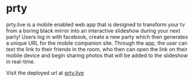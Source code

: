 # prty

prty.live is a mobile enabled web app that is designed to transform your tv from a boring black mirror into an interactive slideshow during your next party! Users log in with facebook, create a new party which then generates a unique URL for the mobile companion site. Through the app, the user can text the link to their friends in the room, who then can open the link on their mobile device and begin sharing photos that will be added to the slideshow in real-time.

Visit the deployed url at [prty.live][1]

[1]: prtylive.herokuapp.com "prty.live"
